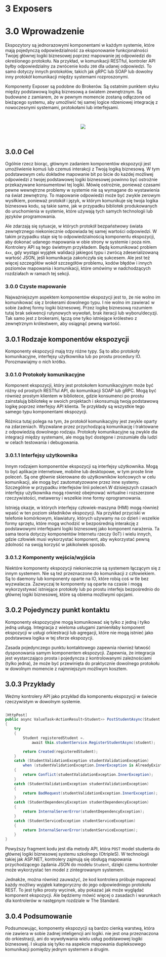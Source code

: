 # 3 Exposers

# 3.0 Wprowadzenie
Ekspozytory są jednorazowymi komponentami w każdym systemie, które mają pojedynczą odpowiedzialność za eksponowanie funkcjonalności Twojej głównej logiki biznesowej poprzez mapowanie jej odpowiedzi do określonego protokołu. Na przykład, w komunikacji RESTful, kontroler API byłby odpowiedzialny za zwrócenie kodu `200` dla udanej odpowiedzi. To samo dotyczy innych protokołów, takich jak gRPC lub SOAP lub dowolny inny protokół komunikacji między systemami rozproszonymi.

Komponenty Exposer są podobne do Brokerów. Są ostatnim punktem styku między podstawową logiką biznesową a światem zewnętrznym. Są budowane z zamiarem, że w pewnym momencie zostaną odłączone od bieżącego systemu, aby umożliwić tej samej logice rdzeniowej integrację z nowoczesnymi systemami, protokołami lub interfejsami.

<br/>
    <p align=center>
        <img src="https://user-images.githubusercontent.com/1453985/147638000-d0896f11-4117-476a-9f22-43d2b5a7d732.png">
    </p>
<br />

## 3.0.0 Cel
Ogólnie rzecz biorąc, głównym zadaniem komponentów ekspozycji jest umożliwienie komuś lub czemuś interakcji z Twoją logiką biznesową. W tym podstawowym celu dokładne mapowanie bit po bicie do każdej możliwej odpowiedzi z twojej podstawowej logiki biznesowej powinno być ostrożnie przekazywane konsumentowi tej logiki. Mówię ostrożnie, ponieważ czasami pewne wewnętrzne problemy w systemie nie są wymagane do wystawienia na świat zewnętrzny. To mapowanie odpowiedzi może być zwykle zerowym wysiłkiem, ponieważ protokół i język, w którym komunikuje się twoja logika biznesowa kodu, są takie same, jak w przypadku bibliotek produkowanych do uruchomienia w systemie, które używają tych samych technologii lub języków programowania.

Ale zdarzają się sytuacje, w których protokół bezpaństwowy świata zewnętrznego niekoniecznie odpowiada tej samej wartości odpowiedzi. W takim przypadku staje się to odpowiedzialnością komponentu ekspozycji, aby dokonać udanego mapowania w obie strony w systemie i poza nim. Kontrolery API są tego świetnym przykładem. Będą komunikować problem `4xx`, gdy wystąpi wyjątek walidacji jakiegoś typu i zwrócą zdeserializowaną wartość JSON, jeśli komunikacja zakończyła się sukcesem. Ale jest też więcej szczegółów wokół szczegółów problemu, kodów błędów i innych poziomów mapowania i komunikacji, które omówimy w nadchodzących rozdziałach w ramach tej sekcji.

### 3.0.0 Czyste mapowanie
Najważniejszym aspektem komponentów ekspozycji jest to, że nie wolno im komunikować się z brokerami dowolnego typu. I nie wolno im zawierać w sobie żadnej formy logiki biznesowej. Przez logikę biznesową rozumiem tutaj brak sekwencji rutynowych wywołań, brak iteracji lub wyboru/decyzji. Tak samo jest z brokerami, łączą one tylko istniejące królestwo z zewnętrznym królestwem, aby osiągnąć pewną wartość.

## 3.0.1 Rodzaje komponentów ekspozycji
Komponenty ekspozycji mają trzy różne typy. Są to albo protokoły komunikacyjne, interfejsy użytkownika lub po prostu procedury IO. Porozmawiajmy o nich krótko.

### 3.0.1.0 Protokoły komunikacyjne
Komponent ekspozycji, który jest protokołem komunikacyjnym może być różny od prostych RESTful API, do komunikacji SOAP lub gRPC. Mogą być również prostym klientem w bibliotece, gdzie konsumenci po prostu zainstalują bibliotekę w swoich projektach i skonsumują twoją podstawową logikę poprzez interfejsy API klienta. Te przykłady są wszystkie tego samego typu komponentami ekspozycji.

Różnica tutaj polega na tym, że protokół komunikacyjny jest zwykle oparty na zdarzeniach. Wyzwalane przez przychodzącą komunikację i traktowane z odpowiedzią dowolnego rodzaju. Protokoły komunikacyjne są zwykle dla integracji między systemami, ale mogą być dostępne i zrozumiałe dla ludzi w celach testowania i debugowania.

### 3.0.1.1 Interfejsy użytkownika
Innym rodzajem komponentów ekspozycji są interfejsy użytkownika. Mogą to być aplikacje internetowe, mobilne lub desktopowe, w tym proste linie poleceń. Są one głównie skierowane do użytkowników końcowych w celu komunikacji, ale mogą być zautomatyzowane przez inne systemy. Szczególnie w przypadku interfejsów linii poleceń.W dzisiejszych czasach interfejsy użytkownika mogą również obejmować wirtualne i rozszerzone rzeczywistości, metawersy i wszelkie inne formy oprogramowania.

Istnieją okazje, w których interfejsy człowiek-maszyna (HMI) mogą również wpaść w ten poziom składników ekspozycji. Na przykład przyciski w telefonie komórkowym, klawiatury, których używamy na co dzień i wszelkie formy sprzętu, które mogą wchodzić w bezpośrednią interakcję z podstawowymi interfejsami logiki biznesowej jako komponent narażenia. Ta sama teoria dotyczy komponentów Internetu rzeczy (IoT) i wielu innych, gdzie człowiek musi wykorzystać komponent, aby wykorzystać pewną zdolność na swoją korzyść w jakikolwiek sposób.

### 3.0.1.2 Komponenty wejścia/wyjścia
Niektóre komponenty ekspozycji niekoniecznie są systemem łączącym się z innym systemem. Nie są też przeznaczone do komunikacji z człowiekiem. Są to daemony lub komponenty oparte na IO, które robią coś w tle bez wyzwalacza. Zazwyczaj te komponenty są oparte na czasie i mogą wykorzystywać istniejące protokoły lub po prostu interfejs bezpośrednio do głównej logiki biznesowej, które są obiema możliwymi opcjami.

## 3.0.2 Pojedynczy punkt kontaktu
Komponenty ekspozycyjne mogą komunikować się tylko z jedną i tylko jedną usługą. Integracja z wieloma usługami zamieniłaby komponent ekspozycji w usługi orkiestracji lub agregacji, które nie mogą istnieć jako podstawowa logika w tej sferze ekspozycji.

Zasada pojedynczego punktu kontaktowego zapewnia również łatwość dysponowania samym komponentem ekspozycji. Zapewnia, że integracja jest wystarczająco prosta i pojedyncza z kontrolowanymi zależnościami (tylko jedna), że może być przewinięta do praktycznie dowolnego protokołu w dowolnym momencie z najmniejszym możliwym kosztem.

## 3.0.3 Przykłady
Weźmy kontrolery API jako przykład dla komponentu ekspozycji w świecie rzeczywistym w dowolnym systemie.

```csharp

[HttpPost]
public async ValueTask<ActionResult<Student>> PostStudentAsync(Student student)
{
    try
    {
        Student registeredStudent =.
            await this.studentService.RegisterStudentAsync(student);

        return Created(registeredStudent);
    }
    catch (StudentValidationException studentValidationException)
        when (studentValidationException.InnerException is AlreadyExistsStudentException)
    {
        return Conflict(studentValidationException.InnerException);
    }
    catch (StudentValidationException studentValidationException)
    {
        return BadRequest(studentValidationException.InnerException);
    }
    catch (StudentDependencyException studentDependencyException)
    {
        return InternalServerError(studentDependencyException);
    }
    catch (StudentServiceException studentServiceException)
    {
        return InternalServerError(studentServiceException);
    }
}

```
Powyższy fragment kodu jest dla metody API, która `POST` model studenta do głównej logiki biznesowej systemu szkolnego (OtripleS). W technologii takiej jak ASP.NET, kontrolery zajmują się obsługą mapowania przychodzącego żądania JSON do modelu `Student`, dzięki czemu kontroler może wykorzystać ten model z zintegrowanym systemem.

Jednakże, można również zauważyć, że kod kontrolera próbuje mapować każdy możliwy wyjątek kategoryczny do jego odpowiedniego protokołu REST. To jest tylko prosty wycinek, aby pokazać jak może wyglądać komponent ekspozycji. Ale będziemy mówić więcej o zasadach i warunkach dla kontrolerów w następnym rozdziale w The Standard.


## 3.0.4 Podsumowanie
Podsumowując, komponenty ekspozycji są bardzo cienką warstwą, która nie zawiera w sobie żadnej inteligencji ani logiki. nie jest ona przeznaczona do orkiestracji, ani do wywoływania wielu usług podstawowej logiki biznesowej. I skupia się tylko na aspekcie mapowania dupleksowego komunikacji pomiędzy jednym systemem a drugim.